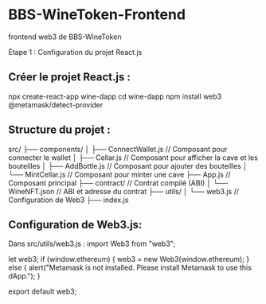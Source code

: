 # BBS-WineToken-Frontend
frontend web3 de BBS-WineToken

Étape 1 : Configuration du projet React.js

Créer le projet React.js :
-------------------------
npx create-react-app wine-dapp
cd wine-dapp
npm install web3 @metamask/detect-provider

Structure du projet :
--------------------
src/
├── components/
│   ├── ConnectWallet.js  // Composant pour connecter le wallet
│   ├── Cellar.js         // Composant pour afficher la cave et les bouteilles
│   ├── AddBottle.js      // Composant pour ajouter des bouteilles
│   └── MintCellar.js     // Composant pour minter une cave
├── App.js               // Composant principal
├── contract/            // Contrat compilé (ABI)
│   └── WineNFT.json      // ABI et adresse du contrat
├── utils/
│   └── web3.js          // Configuration de Web3
├── index.js

Configuration de Web3.js:
------------------------
Dans src/utils/web3.js :
import Web3 from "web3";

let web3;
if (window.ethereum) {
  web3 = new Web3(window.ethereum);
} else {
  alert("Metamask is not installed. Please install Metamask to use this dApp.");
}

export default web3;



